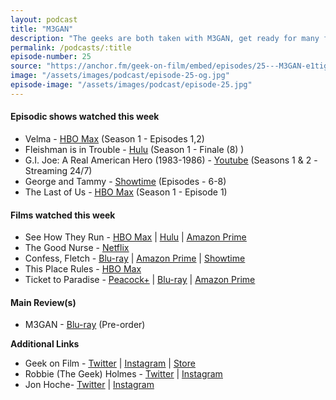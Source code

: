 ```yaml
---
layout: podcast
title: "M3GAN"
description: "The geeks are both taken with M3GAN, get ready for many future incarnations of M3GAN, they also discuss a bunch of television and film."
permalink: /podcasts/:title
episode-number: 25
source: "https://anchor.fm/geek-on-film/embed/episodes/25---M3GAN-e1tigqm"
image: "/assets/images/podcast/episode-25-og.jpg"
episode-image: "/assets/images/podcast/episode-25.jpg"
---
```

<h4><strong>Episodic shows watched this week</strong></h4>
<ul>
 <li>Velma - <a href="https://play.hbomax.com/page/urn:hbo:page:GY5tqbgv7D0G9tAEAAAbV:type:series?source=googleHBOMAX"><u>HBO Max</u></a> (Season 1 - Episodes 1,2)</li>
 <li>Fleishman is in Trouble - <a href="https://www.hulu.com/series/fleishman-is-in-trouble-710e51f8-3387-404d-8b07-e7c9b766d11c"><u>Hulu</u></a> (Season 1 - Finale (8) )</li>
 <li>G.I. Joe: A Real American Hero (1983-1986) - <a href="https://youtu.be/TIqqbfs1-ZY"><u>Youtube</u></a> (Seasons 1 &amp; 2 -Streaming 24/7)</li>
 <li>George and Tammy - <a href="https://www.sho.com/george-and-tammy"><u>Showtime</u></a> (Episodes - 6-8)</li>
  <li>The Last of Us - <a href="https://www.hbomax.com/series/urn:hbo:series:GYyofRQHeuJ6fiQEAAAEy"><u>HBO Max</u></a> (Season 1 - Episode 1)</li>
</ul>
<h4><strong>Films watched this week</strong></h4>
<ul>
  <li>See How They Run - <a href="https://www.hbomax.com/feature/urn:hbo:feature:GYx9RagJNMcPDbgEAAADZ"><u>HBO Max</u></a> | <a href="https://www.hulu.com/movie/see-how-they-run-e2f27572-cea3-4f9a-858b-6d94bb9b5351"><u>Hulu</u></a> | <a href="https://amzn.to/3H62wAG"><u>Amazon Prime</u></a></li>
  <li>The Good Nurse - <a href="https://www.netflix.com/title/81260083"><u>Netflix</u></a></li>
  <li>Confess, Fletch - <a href="https://amzn.to/3keUigx"><u>Blu-ray</u></a> | <a href="https://amzn.to/3H7Wxes"><u>Amazon Prime</u></a> | <a href="https://www.sho.com/titles/3518192/confess-fletch"><u>Showtime</u></a></li>
  <li>This Place Rules - <a href="https://www.hbo.com/movies/this-place-rules"><u>HBO Max</u></a></li>
  <li>Ticket to Paradise - <a href="https://www.peacocktv.com/stream-movies/ticket-to-paradise"><u>Peacock+</u></a> | <a href="https://amzn.to/3w5kcGb"><u>Blu-ray</u></a> | <a href="https://amzn.to/3QLOPu0"><u>Amazon Prime</u></a></li>
</ul>
<h4><strong>Main Review(s)</strong></h4>
<ul>
  <li>M3GAN - <a href="https://amzn.to/3kma0Xn"><u>Blu-ray</u></a> (Pre-order)</li>
</ul>
<p><strong>Additional Links</strong></p>
<ul>
  <li>Geek on Film - <a href="https://twitter.com/geekonfilmcom"><u>Twitter</u></a> | <a href="https://www.instagram.com/geekonfilmcom/"><u>Instagram</u></a> | <a href="https://www.geekonfilm.shop/"><u>Store</u></a></li>
  <li>Robbie (The Geek) Holmes - <a href="https://twitter.com/robbiethegeek"><u>Twitter</u></a> | <a href="https://www.instagram.com/robbiethegeek/"><u>Instagram</u></a></li>
  <li>Jon Hoche- <a href="https://twitter.com/JonHoche"><u>Twitter</u></a> | <a href="https://www.instagram.com/jonhoche/"><u>Instagram</u></a></li>
</ul>
